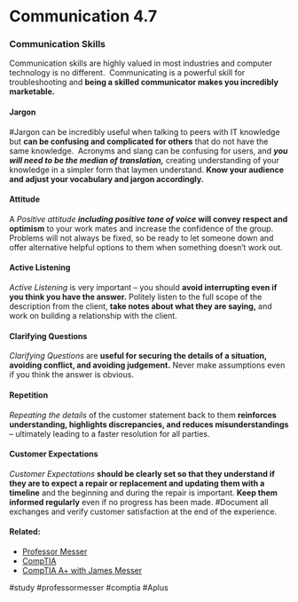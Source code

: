 # Communication 4.7

### Communication Skills

Communication skills are highly valued in most industries and computer technology is no different.  Communicating is a powerful skill for troubleshooting and **being a skilled communicator makes you incredibly marketable.**

#### Jargon

#Jargon can be incredibly useful when talking to peers with IT knowledge but **can be confusing and complicated for others** that do not have the same knowledge.  Acronyms and slang can be confusing for users, and ***you will need to be the median of translation,*** creating understanding of your knowledge in a simpler form that laymen understand. **Know your audience and adjust your vocabulary and jargon accordingly.**

#### Attitude

A *Positive attitude* ***including positive tone of voice*** **will convey respect and optimism** to your work mates and increase the confidence of the group.  Problems will not always be fixed, so be ready to let someone down and offer alternative helpful options to them when something doesn’t work out.

#### Active Listening 

*Active Listening* is very important – you should **avoid interrupting even if you think you have the answer.** Politely listen to the full scope of the description from the client, **take notes about what they are saying,** and work on building a relationship with the client.

#### Clarifying Questions

*Clarifying Questions* are **useful for securing the details of a situation, avoiding conflict, and avoiding judgement.** Never make assumptions even if you think the answer is obvious.

#### Repetition

*Repeating the details* of the customer statement back to them **reinforces understanding, highlights discrepancies, and reduces misunderstandings** – ultimately leading to a faster resolution for all parties.

#### Customer Expectations

*Customer Expectations* **should be clearly set so that they understand if they are to expect a repair or replacement and updating them with a timeline** and the beginning and during the repair is important. **Keep them informed regularly** even if no progress has been made. #Document all exchanges and verify customer satisfaction at the end of the experience.

#### Related:
- [Professor Messer](https://www.professormesser.com/free-a-plus-training/220-1102/220-1102-video/communication-220-1102/ "Professor Messer A+ Guide")
- [CompTIA](https://www.comptia.org/ "CompTIA Homepage")
- [CompTIA A+ with James Messer](CompTIA%20A+%20with%20James%20Messer.md)

#study #professormesser #comptia #Aplus 